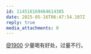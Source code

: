 ```yaml
---
id: 114516169464614385
date: 2025-05-16T06:47:54.107Z
reply: true
media_attachments: 0
---
```


[@1900](https://social.1900.live/@1900) 少量喝有好处，过量不行。

